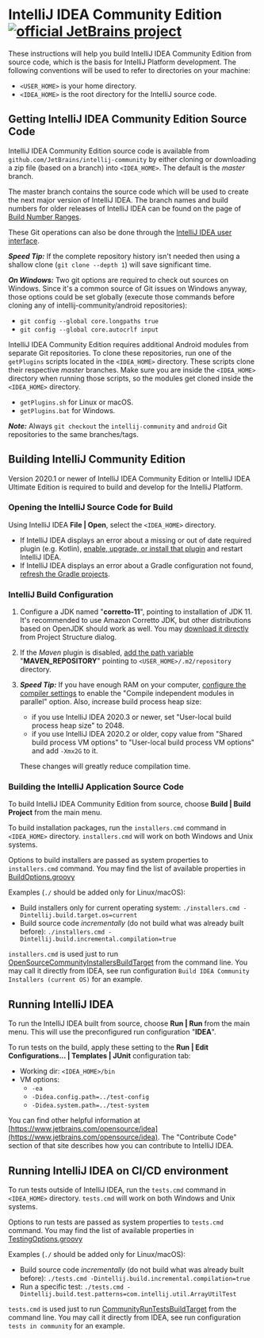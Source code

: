 # IntelliJ IDEA Community Edition [![official JetBrains project](http://jb.gg/badges/official.svg)](https://confluence.jetbrains.com/display/ALL/JetBrains+on+GitHub)
These instructions will help you build IntelliJ IDEA Community Edition from source code, which is the basis for IntelliJ Platform development.
The following conventions will be used to refer to directories on your machine:
* `<USER_HOME>` is your home directory.
* `<IDEA_HOME>` is the root directory for the IntelliJ source code.

## Getting IntelliJ IDEA Community Edition Source Code
IntelliJ IDEA Community Edition source code is available from `github.com/JetBrains/intellij-community` by either cloning or
downloading a zip file (based on a branch) into `<IDEA_HOME>`. The default is the *master* branch. 

The master branch contains the source code which will be used to create the next major version of IntelliJ IDEA. The branch names
and build numbers for older releases of IntelliJ IDEA can be found on the page of
[Build Number Ranges](https://plugins.jetbrains.com/docs/intellij/build-number-ranges.html).

These Git operations can also be done through the [IntelliJ IDEA user interface](https://www.jetbrains.com/help/idea/using-git-integration.html).

_**Speed Tip:**_ If the complete repository history isn't needed then using a shallow clone (`git clone --depth 1`) will save significant time.

_**On Windows:**_ Two git options are required to check out sources on Windows. Since it's a common source of Git issues on Windows anyway, those options could be set globally (execute those commands before cloning any of intellij-community/android repositories):

* `git config --global core.longpaths true`
* `git config --global core.autocrlf input`

IntelliJ IDEA Community Edition requires additional Android modules from separate Git repositories. To clone these repositories,
run one of the `getPlugins` scripts located in the `<IDEA_HOME>` directory. These scripts clone their respective *master* branches. Make sure you are inside the `<IDEA_HOME>` directory when running those scripts, so the modules get cloned inside the `<IDEA_HOME>` directory.
* `getPlugins.sh` for Linux or macOS.
* `getPlugins.bat` for Windows.

_**Note:**_ Always `git checkout` the `intellij-community` and `android` Git repositories to the same branches/tags. 

## Building IntelliJ Community Edition
Version 2020.1 or newer of IntelliJ IDEA Community Edition or IntelliJ IDEA Ultimate Edition is required to build and develop
for the IntelliJ Platform.

### Opening the IntelliJ Source Code for Build
Using IntelliJ IDEA **File | Open**, select the `<IDEA_HOME>` directory. 
* If IntelliJ IDEA displays an error about a missing or out of date required plugin (e.g. Kotlin),
  [enable, upgrade, or install that plugin](https://www.jetbrains.com/help/idea/managing-plugins.html) and restart IntelliJ IDEA.
* If IntelliJ IDEA displays an error about a Gradle configuration not found,
  [refresh the Gradle projects](https://www.jetbrains.com/help/idea/jetgradle-tool-window.html). 

### IntelliJ Build Configuration
1. Configure a JDK named "**corretto-11**", pointing to installation of JDK 11. It's recommended to use Amazon Corretto JDK, but other 
   distributions based on OpenJDK should work as well. You may [download it directly](https://www.jetbrains.com/help/idea/sdk.html#jdk-from-ide) 
   from Project Structure dialog.    
2. If the _Maven_ plugin is disabled, [add the path variable](https://www.jetbrains.com/help/idea/absolute-path-variables.html)
   "**MAVEN_REPOSITORY**" pointing to `<USER_HOME>/.m2/repository` directory.
3. _**Speed Tip:**_ If you have enough RAM on your computer,
   [configure the compiler settings](https://www.jetbrains.com/help/idea/specifying-compilation-settings.html)
   to enable the "Compile independent modules in parallel" option. Also, increase build process heap size:
   * if you use IntelliJ IDEA 2020.3 or newer, set "User-local build process heap size" to 2048. 
   * if you use IntelliJ IDEA 2020.2 or older, copy value from "Shared build process VM options" to "User-local build process VM options" and add `-Xmx2G` to it.
    
    These changes will greatly reduce compilation time.

### Building the IntelliJ Application Source Code
To build IntelliJ IDEA Community Edition from source, choose **Build | Build Project** from the main menu.

To build installation packages, run the `installers.cmd` command in `<IDEA_HOME>` directory. `installers.cmd` will work on both Windows and Unix systems.

Options to build installers are passed as system properties to `installers.cmd` command.
You may find the list of available properties in [BuildOptions.groovy](platform/build-scripts/groovy/org/jetbrains/intellij/build/BuildOptions.groovy)

Examples (`./` should be added only for Linux/macOS):
 * Build installers only for current operating system: `./installers.cmd -Dintellij.build.target.os=current`
 * Build source code _incrementally_ (do not build what was already built before): `./installers.cmd -Dintellij.build.incremental.compilation=true`

`installers.cmd` is used just to run [OpenSourceCommunityInstallersBuildTarget](build/scripts/OpenSourceCommunityInstallersBuildTarget.kt) from the command line.
You may call it directly from IDEA, see run configuration `Build IDEA Community Installers (current OS)` for an example.

## Running IntelliJ IDEA
To run the IntelliJ IDEA built from source, choose **Run | Run** from the main menu. This will use the preconfigured run configuration "**IDEA**".

To run tests on the build, apply these setting to the **Run | Edit Configurations... | Templates | JUnit** configuration tab:
  * Working dir: `<IDEA_HOME>/bin`
  * VM options: 
    * `-ea` 
    * `-Didea.config.path=../test-config`
    * `-Didea.system.path=../test-system`
 
You can find other helpful information at [https://www.jetbrains.com/opensource/idea](https://www.jetbrains.com/opensource/idea).
The "Contribute Code" section of that site describes how you can contribute to IntelliJ IDEA.

## Running IntelliJ IDEA on CI/CD environment

To run tests outside of IntelliJ IDEA, run the `tests.cmd` command in `<IDEA_HOME>` directory. `tests.cmd` will work on both Windows and Unix systems.

Options to run tests are passed as system properties to `tests.cmd` command.
You may find the list of available properties in [TestingOptions.groovy](platform/build-scripts/groovy/org/jetbrains/intellij/build/TestingOptions.groovy)

Examples (`./` should be added only for Linux/macOS):
* Build source code _incrementally_ (do not build what was already built before): `./tests.cmd -Dintellij.build.incremental.compilation=true`
* Run a specific test: `./tests.cmd -Dintellij.build.test.patterns=com.intellij.util.ArrayUtilTest`

`tests.cmd` is used just to run [CommunityRunTestsBuildTarget](build/scripts/CommunityRunTestsBuildTarget.kt) from the command line.
You may call it directly from IDEA, see run configuration `tests in community` for an example.
